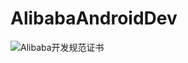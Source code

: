 # AlibabaAndroidDev
![Alibaba开发规范证书](https://user-images.githubusercontent.com/38314923/126756720-5f46f390-3892-487f-8f04-a428f78e42dd.jpg)
